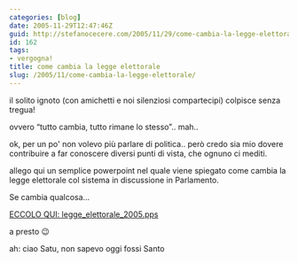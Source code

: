 ```yaml
---
categories: [blog]
date: 2005-11-29T12:47:46Z
guid: http://stefanocecere.com/2005/11/29/come-cambia-la-legge-elettorale/
id: 162
tags:
- vergogna!
title: come cambia la legge elettorale
slug: /2005/11/come-cambia-la-legge-elettorale/
---
```


<img src='/wp-content/il_solito_ignoto.jpg' alt='' align='left' />il solito ignoto (con amichetti e noi silenziosi compartecipi) colpisce senza tregua!
  
ovvero &#x201c;tutto cambia, tutto rimane lo stesso&#x201d;.. mah..

ok, per un po' non volevo più parlare di politica.. però credo sia mio dovere contribuire a far conoscere diversi punti di vista, che ognuno ci mediti.
  
allego qui un semplice powerpoint nel quale viene spiegato come cambia la legge elettorale col sistema in discussione in Parlamento.
  
Se cambia qualcosa…

[ECCOLO QUI: legge\_elettorale\_2005.pps](/wp-content/legge_elettorale_2005.pps "")

a presto 😉

ah: ciao Satu, non sapevo oggi fossi Santo